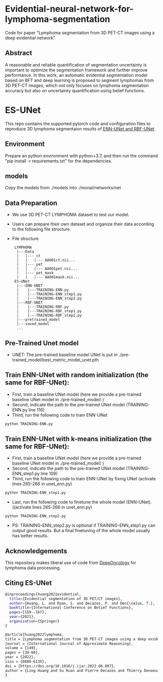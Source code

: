 # Evidential-neural-network-for-lymphoma-segmentation
Code for paper "Lymphoma segmentation from 3D PET-CT images using a deep evidential network"

## Abstract
A reasonable and reliable quantification of segmentation uncertainty is important to optimize the segmentation framework and further improve performance. In this work, an automatic evidential segmentation model based on BFT and deep learning is proposed to segment lymphomas from 3D PET-CT images, which not only focuses on lymphoma segmentation accuracy but also on uncertainty quantification using belief functions. 


# ES-UNet
This repo contains the supported pytorch code and configuration files to reproduce 3D lymphoma segmentaion results of [ENN-UNet and RBF-UNet](https://www.sciencedirect.com/science/article/pii/S0888613X22000962). 


## Environment
Prepare an python environment with python=3.7, and then run the command "pip install -r requirements.txt" for the dependencies.

## models 
Copy the models from ./models into ./monai/networks/net

## Data Preparation
- We use 3D PET-CT LYMPHOMA dataset to test our model.
- Users can prepare their own dataset and organize their data according to the following file structure.

- File structure
    ```
     LYMPHOMA
      |---Data
      |   |--- ct
      |   |   |--- AA001ct.nii...
      |   |--- pet
      |   |   |--- AA001pet.nii...
      |   |--- pet_mask
      |   |   |--- AA001mask.nii...  
     ES-UNet
      |---ENN-UNET
      |    |---TRAINING-ENN.py
      |    |---TRAINING-ENN_step1.py
      |    |---TRAINING-ENN_step2.py
      |---RBF-UNET
      |    |---TRAINING-RBF.py
      |    |---TRAINING-RBF_step1.py
      |    |---TRAINING-RBF_step2.py
      |---pretrained_model
      |---saved_model
      ...
    ```

## Pre-Trained Unet model 
- UNET: The pre-trained baseline model UNet is put in ./pre-trained_model/best_metric_model_unet.pth



## Train ENN-UNet with random initialization (the same for RBF-UNet):
-  First, train a baseline UNet model (here we provide a pre-trained baseline UNet model in ./pre-trained_model/ )
-  Second, indicate the path to the pre-trained UNet model (TRAINING-ENN.py line 116)
-  Third, run the following code to train ENN-UNet
```bash
python TRAINING-ENN.py
```

## Train ENN-UNet with k-means initialization (the same for RBF-UNet):
- First, train a baseline UNet model (here we provide a pre-trained baseline UNet model in ./pre-trained_model/ )
- Second, indicate the path to the pre-trained UNet model (TRAINING-ENN_step1.py line 109)
- Third, run the following code to train ENN-UNet by fixing UNet (activate lines 265-266 in unet_enn.py)
```bash
python TRAINING-ENN_step1.py
```
- Last, run the following code to finetune the whole model (ENN-UNet). ((activate lines 265-266 in unet_enn.py)
```bash
python TRAINING-ENN_step2.py
```
- PS: TRAINING-ENN_step2.py is optional if TRAINING-ENN_step1.py can output good results. But a final finetuning of the whole model usually has better results.


## Acknowledgements
This repository makes liberal use of code from [DeepOncology](https://github.com/rnoyelle/DeepOncology) for lymphoma data processing.


## Citing ES-UNet
```bash
@inproceedings{huang2021evidential,
  title={Evidential segmentation of 3D PET/CT images},
  author={Huang, L. and Ruan, S. and Decazes, P. and Den{\oe}ux, T.},
  booktitle={International Conference on Belief Functions},
  pages={159--167},
  year={2021},
  organization={Springer}
}

@article{huang2022lymphoma,
title = {Lymphoma segmentation from 3D PET-CT images using a deep evidential network},
journal = {International Journal of Approximate Reasoning},
volume = {149},
pages = {39-60},
year = {2022},
issn = {0888-613X},
doi = {https://doi.org/10.1016/j.ijar.2022.06.007},
author = {Ling Huang and Su Ruan and Pierre Decazes and Thierry Denoeux}
}


```



